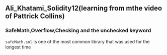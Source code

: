 ## Ali_Khatami_Solidity12(learning from mthe video of Pattrick Collins)

### SafeMath,Overflow,Checking and the unchecked keyword

```safeMath.sol``` is one of the most common library that was used for the longest time<br>
